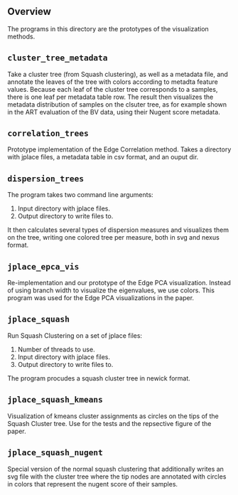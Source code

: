 Overview
-------------------------

The programs in this directory are the prototypes of the visualization methods.

`cluster_tree_metadata`
-------------------------

Take a cluster tree (from Squash clustering), as well as a metadata file, and annotate the
leaves of the tree with colors according to metadta feature values.
Because each leaf of the cluster tree corresponds to a samples,
there is one leaf per metadata table row. The result then visualizes the metadata distribution
of samples on the clsuter tree, as for example shown in the ART evaluation of the BV data,
using their Nugent score metadata.

`correlation_trees`
-------------------------

Prototype implementation of the Edge Correlation method.
Takes a directory with jplace files, a metadata table in csv format, and an ouput dir.

`dispersion_trees`
-------------------------

The program takes two command line arguments:

 1. Input directory with jplace files.
 2. Output directory to write files to.

It then calculates several types of dispersion measures and visualizes
them on the tree, writing one colored tree per measure, both in svg and nexus format.

`jplace_epca_vis`
-------------------------

Re-implementation and our prototype of the Edge PCA visualization.
Instead of using branch width to visualize the eigenvalues, we use colors.
This program was used for the Edge PCA visualizations in the paper.

`jplace_squash`
-------------------------

Run Squash Clustering on a set of jplace files:

 1. Number of threads to use.
 2. Input directory with jplace files.
 3. Output directory to write files to.

The program procudes a squash cluster tree in newick format.

`jplace_squash_kmeans`
-------------------------

Visualization of kmeans cluster assignments as circles 
on the tips of the Squash Cluster tree.
Use for the tests and the repsective figure of the paper.

`jplace_squash_nugent`
-------------------------

Special version of the normal squash clustering that additionally writes
an svg file with the cluster tree where the tip nodes are annotated
with circles in colors that represent the nugent score of their samples.

